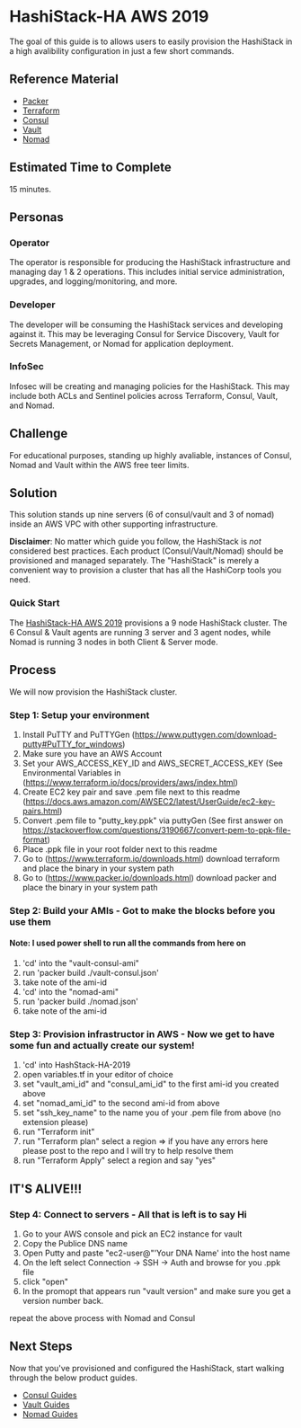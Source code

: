 # HashiStack-HA AWS 2019 

The goal of this guide is to allows users to easily provision the HashiStack in a high avalibility configuration in just a few short commands.

## Reference Material

- [Packer](https://www.packer.io/)
- [Terraform](https://www.terraform.io/)
- [Consul](https://www.consul.io/)
- [Vault](https://www.vaultproject.io/)
- [Nomad](https://www.nomadproject.io/)

## Estimated Time to Complete

15 minutes.

## Personas

### Operator

The operator is responsible for producing the HashiStack infrastructure and managing day 1 & 2 operations. This includes initial service administration, upgrades, and logging/monitoring, and more.

### Developer

The developer will be consuming the HashiStack services and developing against it. This may be leveraging Consul for Service Discovery, Vault for Secrets Management, or Nomad for application deployment.

### InfoSec

Infosec will be creating and managing policies for the HashiStack. This may include both ACLs and Sentinel policies across Terraform, Consul, Vault, and Nomad.

## Challenge

For educational purposes, standing up highly avaliable, instances of Consul, Nomad and Vault within the AWS free teer limits.

## Solution

This solution stands up nine servers (6 of consul/vault and 3 of nomad) inside an AWS VPC with other supporting infrastructure.

**Disclaimer**: No matter which guide you follow, the HashiStack is _not_ considered best practices. Each product (Consul/Vault/Nomad) should be provisioned and managed separately. The "HashiStack" is merely a convenient way to provision a cluster that has all the HashiCorp tools you need.


### Quick Start

The [HashiStack-HA AWS 2019](./HashStack-HA-2019) provisions a 9 node HashiStack cluster. The 6 Consul & Vault agents are running 3 server and 3 agent nodes, while Nomad is running 3 nodes in both Client & Server mode. 


## Process

We will now provision the HashiStack cluster.

### Step 1: Setup your environment
1. Install PuTTY and PuTTYGen (https://www.puttygen.com/download-putty#PuTTY_for_windows)
2. Make sure you have an AWS Account
3. Set your AWS_ACCESS_KEY_ID and AWS_SECRET_ACCESS_KEY (See Environmental Variables in (https://www.terraform.io/docs/providers/aws/index.html)
4. Create EC2 key pair and save .pem file next to this readme (https://docs.aws.amazon.com/AWSEC2/latest/UserGuide/ec2-key-pairs.html)
5. Convert .pem file to "putty_key.ppk" via puttyGen (See first answer on https://stackoverflow.com/questions/3190667/convert-pem-to-ppk-file-format)
6. Place .ppk file in your root folder next to this readme
7. Go to (https://www.terraform.io/downloads.html) download terraform and place the binary in your system path
8. Go to (https://www.packer.io/downloads.html) download packer and place the binary in your system path

### Step 2: Build your AMIs - Got to make the blocks before you use them

#### Note: I used power shell to run all the commands from here on


1. 'cd' into the "vault-consul-ami"
2. run 'packer build ./vault-consul.json'
3. take note of the ami-id
4. 'cd' into the "nomad-ami"
5. run 'packer build ./nomad.json'
6. take note of the ami-id


### Step 3: Provision infrastructor in AWS - Now we get to have some fun and actually create our system!


1. 'cd' into HashStack-HA-2019
2. open variables.tf in your editor of choice
3. set "vault_ami_id" and "consul_ami_id" to the first ami-id you created above
4. set "nomad_ami_id" to the second ami-id from above
5. set "ssh_key_name" to the name you of your .pem file from above (no extension please)
6. run "Terraform init"
7. run "Terraform plan" select a region => if you have any errors here please post to the repo and I will try to help resolve them
8. run "Terraform Apply" select a region and say "yes"

## IT'S ALIVE!!!


### Step 4: Connect to servers - All that is left is to say Hi


 1. Go to your AWS console and pick an EC2 instance for vault
 2. Copy the Publice DNS name
 3. Open Putty and paste "ec2-user@"'Your DNA Name' into the host name
 4. On the left select Connection -> SSH -> Auth and browse for you .ppk file
 5. click "open"
 6. In the promopt that appears run "vault version" and make sure you get a version number back.

repeat the above process with Nomad and Consul

## Next Steps

Now that you've provisioned and configured the HashiStack, start walking through the below product guides.

- [Consul Guides](https://www.consul.io/docs/guides/index.html)
- [Vault Guides](https://www.vaultproject.io/guides/index.html)
- [Nomad Guides](https://www.nomadproject.io/guides/index.html)